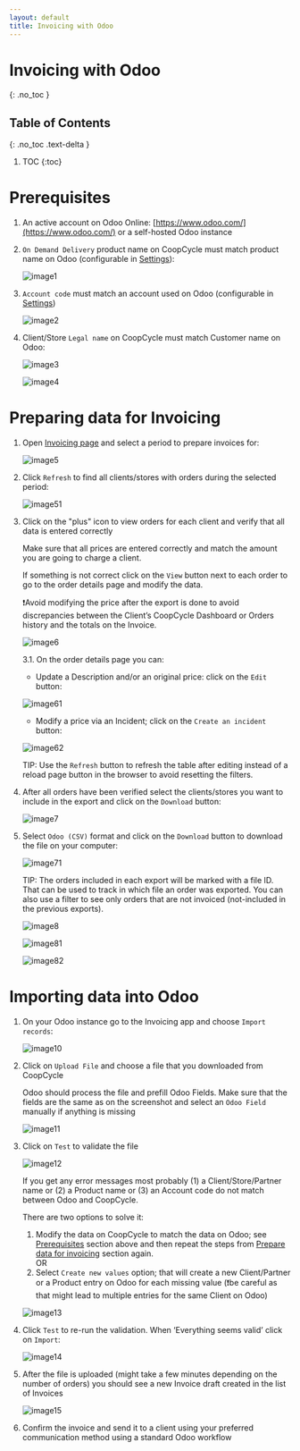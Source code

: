 ```yaml
---
layout: default
title: Invoicing with Odoo
---
```


# Invoicing with Odoo
{: .no_toc }

## Table of Contents
{: .no_toc .text-delta }

1. TOC
{:toc}

# Prerequisites

1. An active account on Odoo Online: [https://www.odoo.com/](https://www.odoo.com/) or a self-hosted Odoo instance

2. `On Demand Delivery` product name on CoopCycle must match product name on Odoo (configurable in [Settings](/en/web/admin/settings)):

   <span class="zoomable">![image1](/assets/images/invoicing_16.24.02.png)</span>

3. `Account code` must match an account used on Odoo (configurable in [Settings](/en/web/admin/settings))

   <span class="zoomable">![image2](/assets/images/invoicing_16.24.11.png)</span>

4. Client/Store `Legal name` on CoopCycle must match Customer name on Odoo:

   <span class="zoomable">![image3](/assets/images/invoicing_16.24.19.png)</span>

   <span class="zoomable">![image4](/assets/images/invoicing_16.24.26.png)</span>

# Preparing data for Invoicing

1. Open [Invoicing page](/en/web/admin/deliveries/invoicing) and select a period to prepare invoices for:

   <span class="zoomable">![image5](/assets/images/invoicing_16.57.49.png)</span>

2. Click `Refresh` to find all clients/stores with orders during the selected period:

   <span class="zoomable">![image51](/assets/images/invoicing_16.59.02.png)</span>

3. Click on the "plus" icon to view orders for each client and verify that all data is entered correctly

   Make sure that all prices are entered correctly and match the amount you are going to charge a client.   

   If something is not correct click on the `View` button next to each order to go to the order details page and modify the data.

   <div class="alert mt-3 alert-warning" role="alert">

   ❗️Avoid modifying the price after the export is done to avoid discrepancies between the Client’s CoopCycle Dashboard or Orders history and the totals on the Invoice.

   </div>

   <span class="zoomable">![image6](/assets/images/invoicing_16.59.30.png)</span>

   3.1. On the order details page you can:

      - Update a Description and/or an original price: click on the `Edit` button:

      <span class="zoomable">![image61](/assets/images/invoicing_17.05.08.png)</span>

      - Modify a price via an Incident; click on the `Create an incident` button:

      <span class="zoomable">![image62](/assets/images/invoicing_17.05.20.png)</span>

      <div class="alert mt-3 alert-info" role="alert">

      TIP: Use the `Refresh` button to refresh the table after editing instead of a reload page button in the browser to avoid resetting the filters.

      </div>

4. After all orders have been verified select the clients/stores you want to include in the export and click on the `Download` button:

   <span class="zoomable">![image7](/assets/images/invoicing_17.20.25.png)</span>

5. Select `Odoo (CSV)` format and click on the `Download` button to download the file on your computer:

   <span class="zoomable">![image71](/assets/images/invoicing_17.20.36.png)</span>

   <div class="alert mt-3 alert-info" role="alert">

   TIP: The orders included in each export will be marked with a file ID. That can be used to track in which file an order was exported. You can also use a filter to see only orders that are not invoiced (not-included in the previous exports).

   </div>

   <span class="zoomable">![image8](/assets/images/invoicing_17.25.40.png)</span>

   <span class="zoomable">![image81](/assets/images/invoicing_17.31.38.png)</span>

   <span class="zoomable">![image82](/assets/images/invoicing_17.31.46.png)</span>

# Importing data into Odoo

1. On your Odoo instance go to the Invoicing app and choose `Import records`:

   <span class="zoomable">![image10](/assets/images/invoicing_16.24.55.png)</span>

2. Click on `Upload File` and choose a file that you downloaded from CoopCycle

   Odoo should process the file and prefill Odoo Fields. Make sure that the fields are the same as on the screenshot and select an `Odoo Field` manually if anything is missing  

   <span class="zoomable">![image11](/assets/images/invoicing_16.25.02.png)</span>

3. Click on `Test` to validate the file

   <span class="zoomable">![image12](/assets/images/invoicing_16.25.14.png)</span>

   If you get any error messages most probably (1) a Client/Store/Partner name or (2) a Product name or (3) an Account code do not match between Odoo and CoopCycle.

   There are two options to solve it:

   1. Modify the data on CoopCycle to match the data on Odoo; see [Prerequisites](#prerequisites) section above and then repeat the steps from [Prepare data for invoicing](#preparing-data-for-invoicing) section again.  
      OR
   2. Select `Create new values` option; that will create a new Client/Partner or a Product entry on Odoo for each missing value (❗️be careful as that might lead to multiple entries for the same Client on Odoo)  

   <span class="zoomable">![image13](/assets/images/invoicing_16.25.31.png)</span>

4. Click `Test` to re-run the validation. When ‘Everything seems valid’ click on `Import`:

   <span class="zoomable">![image14](/assets/images/invoicing_16.25.42.png)</span>

5. After the file is uploaded (might take a few minutes depending on the number of orders) you should see a new Invoice draft created in the list of Invoices

   <span class="zoomable">![image15](/assets/images/invoicing_16.25.50.png)</span>

6. Confirm the invoice and send it to a client using your preferred communication method using a standard Odoo workflow
